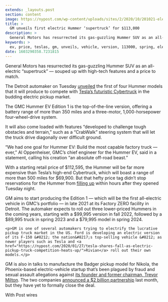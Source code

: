 ```yaml
--- 
extends: _layouts.post 
section: content 
image: https://nypost.com/wp-content/uploads/sites/2/2020/10/201021-electric-hummer-gmc1.jpg?quality=90&strip=all&w=1200 
title: > 
  GM unveils first electric Hummer ‘supertruck’ for $113,000 
description: > 
  General Motors has resurrected its gas-guzzling Hummer SUV as an all-electric “supertruck” — souped up with high-tech features and a price to match.The Detroit automaker on Tuesday unveiled the first of four Hummer models that it will produce to compete with Tesla’s futuristic Cybertruck in the budding electric pickup market.The GMC Hummer EV Edition 1 is the top-of-the-line version, offering a battery range of more than 350 miles and a three-motor, 1,000-horsepower four-wheel-drive system.But that hefty price tag didn’t stop reservations for the Hummer from filling up within hours after they opened Tuesday night.GM is one of several automakers trying to electrify the lucrative pickup truck market in the US. 
keywords: > 
  ev, price, teslas, gm, unveils, vehicle, version, 113000, spring, electric, hummer, starting, truck, pickup, supertruck 
date: 1603290358.7231815 
--- 
```

<div><p>General Motors has resurrected its gas-guzzling Hummer SUV as an all-electric &#8220;supertruck&#8221; &#8212; souped up with high-tech features and a price to match.</p>
<p>The Detroit automaker on Tuesday <a href="https://media.gmc.com/media/us/en/gmc/news.detail.html/content/Pages/news/us/en/2020/oct/1020-hummer.html" rel="noopener noreferrer" target="_blank">unveiled</a> the first of four Hummer models that it will produce to compete with <a href="https://nypost.com/2019/11/22/elon-musk-unveils-cybertruck-at-tesla-event-but-bulletproof-window-test-is-a-bust/">Tesla&#8217;s futuristic Cybertruck</a>&#160;in the budding electric pickup market.</p>
<p>The GMC Hummer EV Edition 1 is the top-of-the-line version, offering a battery range of more than 350 miles and a three-motor, 1,000-horsepower four-wheel-drive system.</p>
<p>It will also come loaded with features &#8220;developed to challenge tough obstacles and terrain,&#8221; such as a &#8220;CrabWalk&#8221; steering system that will let the truck drive diagonally over difficult ground.</p>
<p>&#8220;We had one goal for Hummer EV: Build the most capable factory truck &#8212; ever,&#8221; Al Oppenheiser, GMC&#8217;s chief engineer for the Hummer EV, said in a statement, calling his creation &#8220;an absolute off-road beast.&#8221;</p>
<p>With a starting retail price of $112,595, the Hummer will be far more expensive than Tesla&#8217;s high-end Cybertruck, which will boast a range of more than 500 miles for $69,900. But that hefty price tag didn&#8217;t stop reservations for the Hummer from <a href="https://www.gmc.com/electric-truck/hummer-ev/reserve-now" rel="noopener noreferrer" target="_blank">filling up</a> within hours after they opened Tuesday night.</p>
<p>GM aims to start producing the Edition 1 &#8212; which will be the first all-electric vehicle in GMC&#8217;s portfolio &#8212; in late 2021 at its Factory ZERO facility in Detroit. The automaker expects to roll out three lower-priced Hummers in the coming years, starting with a $99,995 version in fall 2022, followed by a $89,995 truck in spring 2023 and a $79,995 model in spring 2024.</p>

 
	<p>GM is one of several automakers trying to electrify the lucrative pickup truck market in the US. Ford is developing an electric version of its F-150 &#8212; the nation&#8217;s top-selling vehicle &#8212; as newer players such as Tesla and <a href="https://nypost.com/2020/01/27/tesla-shares-fall-as-electric-pickup-truck-competition-heats-up/">Rivian</a> roll out their own models.</p>
<p>GM is also in talks to manufacture the Badger pickup model for Nikola, the Phoenix-based electric-vehicle startup that&#8217;s been plagued by fraud and sexual assault allegations against <a href="https://nypost.com/2020/10/01/who-is-nikola-founder-trevor-milton/">its founder and former chairman, Trevor Milton</a>. The two companies <a href="https://nypost.com/2020/09/08/gm-takes-2-billion-stake-in-nikola-electric-rival-to-tesla/">announced a $2 billion partnership</a> last month, but they have yet to formally close the deal.</p>
<p>With Post wires</p>
			</div>
